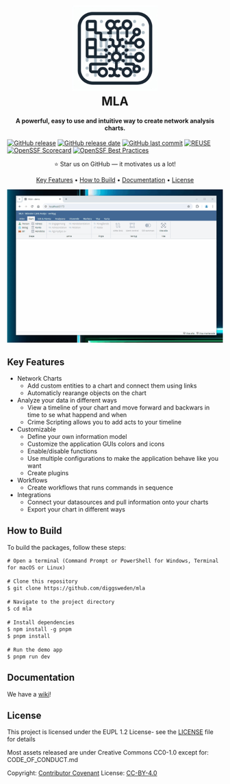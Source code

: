 <!--
SPDX-FileCopyrightText: 2024 Skatteverket - Swedish Tax Agency

SPDX-License-Identifier: CC0-1.0
-->

<a name="top"></a>
<h1 align="center">
  <br>
  <img src="https://github.com/diggsweden/mla/blob/main/assets/icon.png" alt="MLA" width="200">
  <br>
  MLA
  <br>
</h1>

<h4 align="center">A powerful, easy to use and intuitive way to create network analysis charts.</h4>

  [![GitHub release](https://img.shields.io/github/v/release/diggsweden/mla?style=for-the-badge)](#)
  [![GitHub release date](https://img.shields.io/github/release-date/diggsweden/mla?style=for-the-badge)](#)
  [![GitHub last commit](https://img.shields.io/github/last-commit/diggsweden/mla?style=for-the-badge)](#)
  [![REUSE](https://img.shields.io/badge/dynamic/json?url=https%3A%2F%2Fapi.reuse.software%2Fstatus%2Fgithub.com%2Fdiggsweden%2Fmla&query=status&style=for-the-badge&label=REUSE)](https://api.reuse.software/info/github.com/diggsweden/mla)
  [![OpenSSF Scorecard](https://api.scorecard.dev/projects/github.com/diggsweden/mla/badge?style=for-the-badge)](https://scorecard.dev/viewer/?uri=github.com/diggsweden/mla)
  [![OpenSSF Best Practices](https://www.bestpractices.dev/projects/9533/badge)](https://www.bestpractices.dev/projects/9533)

<p align="center">
⭐ Star us on GitHub — it motivates us a lot!
</p>

<p align="center">
  <a href="#key-features">Key Features</a> •
  <a href="#how-to-build">How to Build</a> •
  <a href="#documentation">Documentation</a> •
  <a href="#license">License</a>
</p>

![screenshot](https://github.com/diggsweden/mla/blob/main/assets/mla_demo.gif)

## Key Features

* Network Charts
  - Add custom entities to a chart and connect them using links
  - Automaticly rearange objects on the chart
* Analyze your data in different ways
  - View a timeline of your chart and move forward and backwars in time to se what happend and when
  - Crime Scripting allows you to add acts to your timeline
* Customizable
  - Define your own information model
  - Customize the application GUIs colors and icons
  - Enable/disable functions
  - Use multiple configurations to make the application behave like you want
  - Create plugins
* Workflows
  - Create workflows that runs commands in sequence
* Integrations
  - Connect your datasources and pull information onto your charts
  - Export your chart in different ways

## How to Build

To build the packages, follow these steps:

```shell
# Open a terminal (Command Prompt or PowerShell for Windows, Terminal for macOS or Linux)

# Clone this repository
$ git clone https://github.com/diggsweden/mla

# Navigate to the project directory
$ cd mla

# Install dependencies
$ npm install -g pnpm
$ pnpm install

# Run the demo app
$ pnpm run dev
```

## Documentation
We have a <a href="https://github.com/diggsweden/mla/wiki">wiki</a>!

## License

This project is licensed under the EUPL 1.2 License- see the [LICENSE](https://github.com/diggsweden/mla/blob/main/LICENSE) file for details

Most assets released are under Creative Commons CC0-1.0 except for:
CODE_OF_CONDUCT.md

Copyright: [Contributor Covenant](https://www.contributor-covenant.org/)
License: [CC-BY-4.0](https://creativecommons.org/licenses/by/4.0/)
